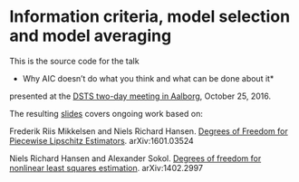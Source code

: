 Information criteria, model selection and model averaging
=========================================================

This is the source code for the talk 

* Why AIC doesn’t do what you think and what can be done about it*

presented at the [DSTS two-day meeting in Aalborg](http://people.math.aau.dk/~rw/TwodayMeetingFall16/), October 25, 2016. 

The resulting [slides](http://nielsrhansen.github.io/twodaymeeting/) covers ongoing work based on: 

Frederik Riis Mikkelsen and Niels Richard Hansen. 
[Degrees of Freedom for Piecewise Lipschitz Estimators](https://arxiv.org/abs/1601.03524). arXiv:1601.03524

Niels Richard Hansen and Alexander Sokol. [Degrees of freedom for nonlinear least squares estimation](https://arxiv.org/abs/1402.2997). arXiv:1402.2997